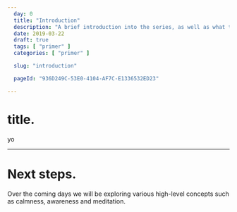 ```yaml
---
  day: 0
  title: "Introduction"
  description: "A brief introduction into the series, as well as what to expect over the coming days."
  date: 2019-03-22
  draft: true
  tags: [ "primer" ]
  categories: [ "primer" ]

  slug: "introduction"

  pageId: "936D249C-53E0-4104-AF7C-E1336532ED23"

---
```


# title.

yo

---

# Next steps.

Over the coming days we will be exploring various high-level concepts such as calmness, awareness and meditation.


